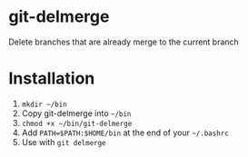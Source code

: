 # git-delmerge
Delete branches that are already merge to the current branch
# Installation

1. `mkdir ~/bin`
2. Copy git-delmerge into `~/bin`
3. `chmod +x ~/bin/git-delmerge`
4. Add `PATH=$PATH:$HOME/bin` at the end of your `~/.bashrc`
5. Use with `git delmerge`
